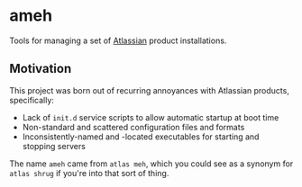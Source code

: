 ameh
====

Tools for managing a set of [Atlassian](http://www.atlassian.com) product installations.


Motivation
----------

This project was born out of recurring annoyances with Atlassian products, specifically:

- Lack of `init.d` service scripts to allow automatic startup at boot time
- Non-standard and scattered configuration files and formats
- Inconsistently-named and -located executables for starting and stopping servers

The name `ameh` came from `atlas meh`, which you could see as a synonym for
`atlas shrug` if you're into that sort of thing.

